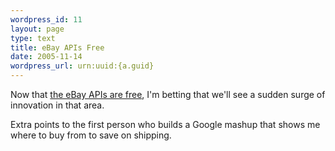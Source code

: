 ```yaml
--- 
wordpress_id: 11
layout: page
type: text
title: eBay APIs Free
date: 2005-11-14  
wordpress_url: urn:uuid:{a.guid}
---
```

<p>Now that <a href="http://news.com.com/eBay+to+make+APIs+free+to+developers/2110-1032_3-5949958.html" title="eBay to make APIs free to developers">the eBay APIs are free</a>, I'm betting that we'll see a sudden surge of innovation in that area.</p>

<p>Extra points to the first person who builds a Google mashup that shows me where to buy from to save on shipping.</p>

